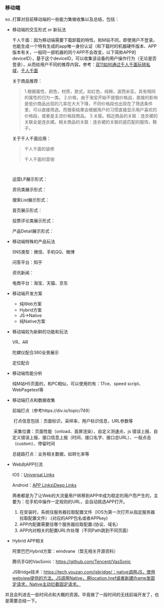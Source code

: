 ### 移动端

so..打算对目前移动端的一些能力集做收集以及总结，包括：

- 移动端的交互形式 or 新玩法

  千人千面：因为移动端需要下载卸载的特性。和M站不同，即使用户不登录。也能生成一个特有生成的app唯一身份认证（和下载时的机器硬件版本、APP版本有关，一般同一部机器的同个APP不会改变，以下简称APP的deviceID），基于这个deviceID，可以收集该设备的用户操作行为（无论是否登录），从而给用户不同的推荐内容。参考：[双11如何通过千人千面玩转私域](http://www.imaijia.com/qt/8a04289956c12b880156c61f3f420116.shtml)，[千人千面](https://tieba.baidu.com/p/4814297896)

  关于商品推荐：

  >1.根据属性，颜色，材质，款式，如红色，纯棉，波西米亚。具有相同的属性的归为一类。
  >2.价格，由于淘宝开始不提倡价格战，直接的影响是低价商品出现的几率在大大下降，不同价格段也出现在了筛选条件里，可以直接筛选。而搜索结果会根据用户的习惯直接显示用户喜欢的价格段，或者是主流价格段商品。
  >3.关联。相近商品的关联：连衣裙的关联全是连衣裙。相关商品的关联：连衣裙的关联的是匹配的服饰，鞋子。

  关于千人千面应用：

  > 千人千面的装修
  >
  > 千人千面的营销

  ​

  运营LP展示形式：

  资讯类展示形式：

  搜索List展示形式：

  首页展示形式：

  投票评论类展示形式：

  产品Detail展示形式：

- 移动端特殊的产品玩法

  SNS类型：微信、手机QQ、微博

  问答平台：知乎

  资讯新闻：

  电商平台：淘宝、天猫、京东

- 移动端开发方案

  - 纯Web方案
  - Hybrid方案
  - JS->Native
  - 纯Native方案

- 移动端较为新鲜的功能和玩法

  VR、AR

  陀螺仪配合360全景展示

  定位配合

- 移动端性能分析

  纯M站H5页面的，和PC相似，可以使用的有：17ce、speed script、WebPagetest等

- 移动端打点和数据收集

  前端打点（参考https://div.io/topic/749）

  ​	打点信息包括：页面标识，采样率，用户标识信息，URL参数等

  ​	采集位置：页面性能（onload、首屏渲染）、自定义测速点、js 错误上报、自定义错误上报、接口信息上报（时间、接口名字、接口总URL）、一般点击（custom）、停留时间

  总链路打点：业务相关数据，如转化率等

- Web向APP引流

  IOS：[Universal Links](http://strivingboy.github.io/blog/2015/09/27/ios9/)

  Android：[APP Links\Deep Links](http://www.jianshu.com/p/1632be1c2451)

  两者都是为了让Web的大流量用户转移到APP中成为稳定的用户而产生的，主要为：在手机中操作一定规则的URL，会自动挑选APP打开。

  1. 在安装时，系统往服务器拉取配置文件（IOS为第一次打开从指定服务器拉取配置文件）:(对应的APP包名或者APPkey)
  2. APP内配置需要往哪个服务器拉取配置:(协议、域名）
  3. APP内对相关的配置URL作处理（不同Path跳到不同页面）

- Hybrid APP相关

  阿里巴巴Hybrid方案：windvane（暂无相关开源资料）

  腾讯手Q的VasSonic：https://github.com/Tencent/VasSonic

  JSBridge技术：https://tech.youzan.com/jsbridge/：native调用JS，使用webview提供的方法。JS调用Native，用location.href或者新建iframe发固定请求，Native主动拦截固定请求。




并且会列进去一些时间点和大概的资源。毕竟做了一段时间的无线前端开发了，也是需要总结一下。